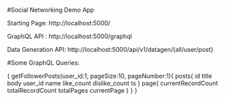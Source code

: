 #Social Networking Demo App


Starting Page: http://localhost:5000/

GraphQL API : http://localhost:5000/graphql

Data Generation API: http://localhost:5000/api/v1/datagen/{all/user/post}


#Some GraphQL Queries:

{
  getFollowerPosts(user_id:1, pageSize:10, pageNumber:1){
    posts{
      id
      title
      body
      user_id
      name
      like_count
      dislike_count
      ts
    }
    page{
      currentRecordCount
      totalRecordCount
      totalPages
      currentPage
    }
  }
}


